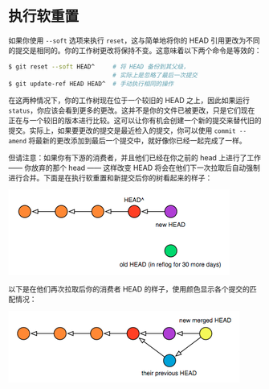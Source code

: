 # 执行软重置

如果你使用 `--soft` 选项来执行 `reset`，这与简单地将你的 HEAD 引用更改为不同的提交是相同的。你的工作树更改将保持不变。这意味着以下两个命令是等效的：

```bash
$ git reset --soft HEAD^     # 将 HEAD 备份到其父级，
                             # 实际上是忽略了最后一次提交
$ git update-ref HEAD HEAD^  # 手动执行相同的操作
```

在这两种情况下，你的工作树现在位于一个较旧的 HEAD 之上，因此如果运行 `status`，你应该会看到更多的更改。这并不是你的文件已被更改，只是它们现在正在与一个较旧的版本进行比较。这可以让你有机会创建一个新的提交来替代旧的提交。实际上，如果要更改的提交是最近检入的提交，你可以使用 `commit --amend` 将最新的更改添加到最后一个提交中，就好像你已经一起完成了一样。

但请注意：如果你有下游的消费者，并且他们已经在你之前的 head 上进行了工作 —— 你放弃的那个 head —— 这样改变 HEAD 将会在他们下一次拉取后自动强制进行合并。下面是在执行软重置和新提交后你的树看起来的样子：

![软重置提交](../../../images/git-from-the-bottom-up/soft-reset-commit.png)

以下是在他们再次拉取后你的消费者 HEAD 的样子，使用颜色显示各个提交的匹配情况：

![软重置拉取](../../../images/git-from-the-bottom-up/soft-reset-pull.png)
